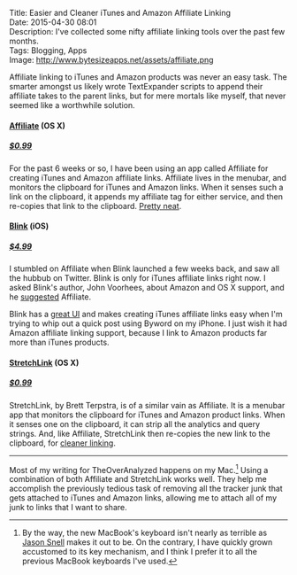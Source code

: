 Title: Easier and Cleaner iTunes and Amazon Affiliate Linking  
Date: 2015-04-30 08:01  
Description: I've collected some nifty affiliate linking tools over the past few months.  
Tags: Blogging, Apps  
Image: http://www.bytesizeapps.net/assets/affiliate.png  

Affiliate linking to iTunes and Amazon products was never an easy task. The smarter amongst us likely wrote TextExpander scripts to append their affiliate takes to the parent links, but for mere mortals like myself, that never seemed like a worthwhile solution. 

#### [Affiliate][bytesizeapps] (OS X)

##### [$0.99][apple]

For the past 6 weeks or so, I have been using an app called Affiliate for creating iTunes and Amazon affiliate links. Affiliate lives in the menubar, and monitors the clipboard for iTunes and Amazon links. When it senses such a link on the clipboard, it appends my affiliate tag for either service, and then re-copies that link to the clipboard. [Pretty neat][macstories]. 

#### [Blink][squibner] (iOS)

##### [$4.99][apple 2]

I stumbled on Affiliate when Blink launched a few weeks back, and saw all the hubbub on Twitter. Blink is only for iTunes affiliate links right now. I asked Blink's author, John Voorhees, about Amazon and OS X support, and he [suggested][twitter] Affiliate. 

Blink has a [great UI][macstories 2] and makes creating iTunes affiliate links easy when I'm trying to whip out a quick post using Byword on my iPhone. I just wish it had Amazon affiliate linking support, because I link to Amazon products far more than iTunes products.

#### [StretchLink][stretchlinkapp] (OS X)

##### [$0.99][stretchlinkapp]

StretchLink, by Brett Terpstra, is of a similar vain as Affiliate. It is a menubar app that monitors the clipboard for iTunes and Amazon product links. When it senses one on the clipboard, it can strip all the analytics and query strings. And, like Affiliate, StretchLink then re-copies the new link to the clipboard, for [cleaner linking][macstories 3].

***

Most of my writing for TheOverAnalyzed happens on my Mac.[^btw] Using a combination of both Affiliate and StretchLink works well. They help me accomplish the previously tedious task of removing all the tracker junk that gets attached to iTunes and Amazon links, allowing me to attach all of my junk to links that I want to share. 

[^btw]: By the way, the new MacBook's keyboard isn't nearly as terrible as [Jason Snell][sixcolors] makes it out to be. On the contrary, I have quickly grown accustomed to its key mechanism, and I think I prefer it to all the previous MacBook keyboards I've used.

[apple]: https://itunes.apple.com/us/app/affiliate/id789724698?at=1l3vx9s "Affiliate on the Mac App Store"
[apple 2]: https://itunes.apple.com/us/app/blink-better-affiliate-links/id946766863?at=1l3vx9s "Blink on the App Store"
[bytesizeapps]: http://www.bytesizeapps.net "Creators of Affiliate for Mac"
[macstories]: http://www.macstories.net/reviews/quick-itunes-affiliate-link-creation-with-affiliate-for-mac/ "Federico Vitcci's post on Affiliate for Mac"
[macstories 2]: http://www.macstories.net/reviews/blink-effortless-affiliate-link-generation-on-ios/ "Federico Viticci reviews Blink for iOS"
[macstories 3]: http://www.macstories.net/linked/stretchlink-unshortens-and-cleans-urls-from-your-menu-bar/ "Federico Viticci reviews StretchLink for Mac"
[sixcolors]: http://sixcolors.com/post/2015/04/the-new-macbook-a-reviewers-notebook/ "Jason Snell reviews the 2015 MacBook"
[squibner]: http://squibner.com/blink "Developer of Blink for iOS"
[stretchlinkapp]: http://stretchlinkapp.com/ "Project page for StretchLink"
[twitter]: https://twitter.com/johnvoorhees/status/578559560564146176 "John Voorhees suggesting Affiliate to me"